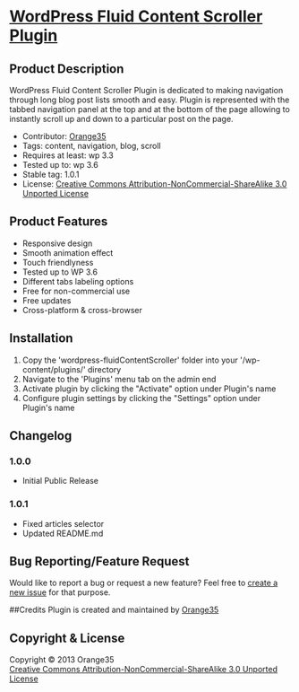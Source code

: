 # [WordPress Fluid Content Scroller Plugin](http://orange35.com/jquery-fluid-content-scroller) 

## Product Description
WordPress Fluid Content Scroller Plugin is dedicated to making navigation through long blog post lists smooth and easy. Plugin is represented with the tabbed navigation panel at the top and at the bottom of the page allowing to instantly scroll up and down to a particular post on the page.

* Contributor: [Orange35](http://orange35.com/ "Orange35 Web Development")
* Tags: content, navigation, blog, scroll
* Requires at least: wp 3.3
* Tested up to: wp 3.6
* Stable tag: 1.0.1
* License: [Creative Commons Attribution-NonCommercial-ShareAlike 3.0 Unported License](http://creativecommons.org/licenses/by-nc-sa/3.0/) 

## Product Features 
* Responsive design
* Smooth animation effect
* Touch friendlyness
* Tested up to WP 3.6
* Different tabs labeling options
* Free for non-commercial use
* Free updates
* Cross-platform & cross-browser

## Installation
1. Copy the 'wordpress-fluidContentScroller' folder into your '/wp-content/plugins/' directory
2. Navigate to the 'Plugins' menu tab on the admin end
3. Activate plugin by clicking the "Activate" option under Plugin's name
4. Configure plugin settings by clicking the "Settings" option under Plugin's name

## Changelog
### 1.0.0
* Initial Public Release
### 1.0.1
* Fixed articles selector
* Updated README.md

## Bug Reporting/Feature Request
Would like to report a bug or request a new feature? Feel free to [create a new issue](https://github.com/orange35/wordpress-fluidContentScroller/issues) for that purpose.

##Credits
Plugin is created and maintained by [Orange35](http://orange35.com/ "Orange35 Web Development")

## Copyright &amp; License
Copyright &copy; 2013 Orange35<br />
[Creative Commons Attribution-NonCommercial-ShareAlike 3.0 Unported License](LICENSE)
